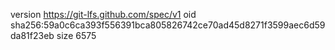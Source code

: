 version https://git-lfs.github.com/spec/v1
oid sha256:59a0c6ca393f556391bca805826742ce70ad45d8271f3599aec6d59da81f23eb
size 6575
